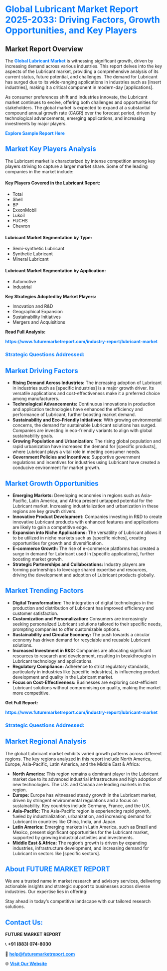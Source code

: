 <h1 style="color: #007BFF;">Global Lubricant Market Report 2025-2033: Driving Factors, Growth Opportunities, and Key Players</h1>

<section id="overview">
<h2>Market Report Overview</h2>
<p>The <a href="https://www.futuremarketreport.com/industry-report/lubricant-market" style="color: #007BFF; text-decoration: none;"><strong>Global Lubricant Market</strong></a> is witnessing significant growth, driven by increasing demand across various industries. This report delves into the key aspects of the Lubricant market, providing a comprehensive analysis of its current status, future potential, and challenges. The demand for Lubricant has surged due to its wide-ranging applications in industries such as [insert industries], making it a critical component in modern-day [applications].</p>
<p>As consumer preferences shift and industries innovate, the Lubricant market continues to evolve, offering both challenges and opportunities for stakeholders. The global market is expected to expand at a substantial compound annual growth rate (CAGR) over the forecast period, driven by technological advancements, emerging applications, and increasing investments by major players.</p>
</section>

<section id="overview">
<p><a href="https://www.futuremarketreport.com/request-sample/reportId=53344" style="color: #007BFF; text-decoration: none;"><strong>Explore Sample Report Here</strong></a></p>
</section>

<section id="key-players">
<h2 style="color: #007BFF;">Market Key Players Analysis</h2>
<p>The Lubricant market is characterized by intense competition among key players striving to capture a larger market share. Some of the leading companies in the market include:</p>
<h4>Key Players Covered in the Lubricant Report:</h4>
<ul><li>Total</li><li>Shell</li><li>BP</li><li>ExxonMobil</li><li>Lukoil</li><li>FUCHS</li><li>Chevron</li></ul>
<h4>Lubricant Market Segmentation by Type:</h4>
<ul><li>Semi-synthetic Lubricant</li><li>Synthetic Lubricant</li><li>Mineral Lubricant</li></ul>

<h4>Lubricant Market Segmentation by Application:</h4>
<ul><li>Automotive</li><li>Industrial</li></ul>
<p><strong>Key Strategies Adopted by Market Players:</strong></p>
<ul>
<li>Innovation and R&D</li>
<li>Geographical Expansion</li>
<li>Sustainability Initiatives</li>
<li>Mergers and Acquisitions</li>
</ul>
</section>

<section>
<p><strong>Read Full Analysis: </strong></p><a href="https://www.futuremarketreport.com/industry-report/lubricant-market" style="color: #007BFF; text-decoration: none;"><strong>https://www.futuremarketreport.com/industry-report/lubricant-market</strong></a>
<h3 style="color: #007BFF;">Strategic Questions Addressed:</h3>
</section>

<section id="driving-factors">
<h2 style="color: #007BFF;">Market Driving Factors</h2>
<ul>
<li><strong>Rising Demand Across Industries:</strong> The increasing adoption of Lubricant in industries such as [specific industries] is a major growth driver. Its versatile applications and cost-effectiveness make it a preferred choice among manufacturers.</li>
<li><strong>Technological Advancements:</strong> Continuous innovations in production and application technologies have enhanced the efficiency and performance of Lubricant, further boosting market demand.</li>
<li><strong>Sustainability and Eco-Friendly Initiatives:</strong> With growing environmental concerns, the demand for sustainable Lubricant solutions has surged. Companies are investing in eco-friendly variants to align with global sustainability goals.</li>
<li><strong>Growing Population and Urbanization:</strong> The rising global population and rapid urbanization have increased the demand for [specific products], where Lubricant plays a vital role in meeting consumer needs.</li>
<li><strong>Government Policies and Incentives:</strong> Supportive government regulations and incentives for industries using Lubricant have created a conducive environment for market growth.</li>
</ul>
</section>

<section id="growth-opportunities">
<h2 style="color: #007BFF;">Market Growth Opportunities</h2>
<ul>
<li><strong>Emerging Markets:</strong> Developing economies in regions such as Asia-Pacific, Latin America, and Africa present untapped potential for the Lubricant market. Increasing industrialization and urbanization in these regions are key growth drivers.</li>
<li><strong>Innovative Product Development:</strong> Companies investing in R&D to create innovative Lubricant products with enhanced features and applications are likely to gain a competitive edge.</li>
<li><strong>Expansion into Niche Applications:</strong> The versatility of Lubricant allows it to be utilized in niche markets such as [specific niches], creating opportunities for growth and diversification.</li>
<li><strong>E-commerce Growth:</strong> The rise of e-commerce platforms has created a surge in demand for Lubricant used in [specific applications], further boosting market growth.</li>
<li><strong>Strategic Partnerships and Collaborations:</strong> Industry players are forming partnerships to leverage shared expertise and resources, driving the development and adoption of Lubricant products globally.</li>
</ul>
</section>

<section id="trending-factors">
<h2 style="color: #007BFF;">Market Trending Factors</h2>
<ul>
<li><strong>Digital Transformation:</strong> The integration of digital technologies in the production and distribution of Lubricant has improved efficiency and customer satisfaction.</li>
<li><strong>Customization and Personalization:</strong> Consumers are increasingly seeking personalized Lubricant solutions tailored to their specific needs, prompting companies to offer customizable options.</li>
<li><strong>Sustainability and Circular Economy:</strong> The push towards a circular economy has driven demand for recyclable and reusable Lubricant solutions.</li>
<li><strong>Increased Investment in R&D:</strong> Companies are allocating significant resources to research and development, resulting in breakthroughs in Lubricant technology and applications.</li>
<li><strong>Regulatory Compliance:</strong> Adherence to strict regulatory standards, particularly in industries like [specific industries], is influencing product development and quality in the Lubricant market.</li>
<li><strong>Focus on Cost-Effectiveness:</strong> Businesses are exploring cost-efficient Lubricant solutions without compromising on quality, making the market more competitive.</li>
</ul>
</section>

<section>
<p><strong>Get Full Report: </strong></p><a href="https://www.futuremarketreport.com/industry-report/lubricant-market" style="color: #007BFF; text-decoration: none;"><strong>https://www.futuremarketreport.com/industry-report/lubricant-market</strong></a>
<h3 style="color: #007BFF;">Strategic Questions Addressed:</h3>
</section>


<section id="regional-analysis">
<h2 style="color: #007BFF;">Market Regional Analysis</h2>
<p>The global Lubricant market exhibits varied growth patterns across different regions. The key regions analyzed in this report include North America, Europe, Asia-Pacific, Latin America, and the Middle East & Africa:</p>
<ul>
<li><strong>North America:</strong> This region remains a dominant player in the Lubricant market due to its advanced industrial infrastructure and high adoption of new technologies. The U.S. and Canada are leading markets in this region.</li>
<li><strong>Europe:</strong> Europe has witnessed steady growth in the Lubricant market, driven by stringent environmental regulations and a focus on sustainability. Key countries include Germany, France, and the U.K.</li>
<li><strong>Asia-Pacific:</strong> The Asia-Pacific region is experiencing rapid growth, fueled by industrialization, urbanization, and increasing demand for Lubricant in countries like China, India, and Japan.</li>
<li><strong>Latin America:</strong> Emerging markets in Latin America, such as Brazil and Mexico, present significant opportunities for the Lubricant market, supported by growing industrial activities and investments.</li>
<li><strong>Middle East & Africa:</strong> The region’s growth is driven by expanding industries, infrastructure development, and increasing demand for Lubricant in sectors like [specific sectors].</li>
</ul>
</section>

<footer>
<h2 style="color: #007BFF;">About FUTURE MARKET REPORT</h2>
<p>We are a trusted name in market research and advisory services, delivering actionable insights and strategic support to businesses across diverse industries. Our expertise lies in offering:</p>

<p>Stay ahead in today’s competitive landscape with our tailored research solutions.</p>

<h2 style="color: #007BFF;">Contact Us:</h2>
<p><strong>FUTURE MARKET REPORT</strong></p>
<p>📞 <strong>+91 (883) 074-8030</strong></p>
<p>📧 <strong><a href="mailto:help@futuremarketreport.com" style="color: #007BFF;">help@futuremarketreport.com</a></strong></p>
<p>🌐 <strong><a href="https://www.futuremarketreport.com/" style="color: #007BFF;">Visit Our Website</a></strong></p>
</footer>